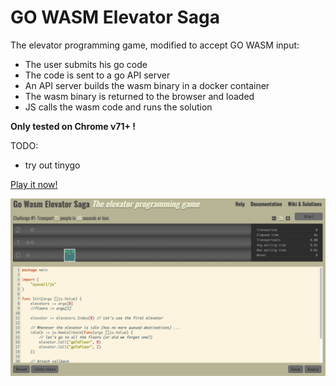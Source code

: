 GO WASM Elevator Saga
===================
The elevator programming game, modified to accept GO WASM input:
- The user submits his go code 
- The code is sent to a go API server
- An API server builds the wasm binary in a docker container
- The wasm binary is returned to the browser and loaded
- JS calls the wasm code and runs the solution

**Only tested on Chrome v71+ !**

TODO: 
- try out tinygo

[Play it now!](https://didil.github.io/gowasm-elevatorsaga/)

![Image of Elevator Saga in browser](https://raw.githubusercontent.com/didil/gowasm-elevatorsaga/master/images/screenshot.png)